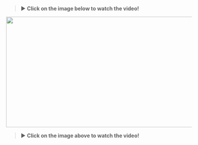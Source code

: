
> :arrow_forward: **Click on the image below to watch the video!**

[<img src="https://img.youtube.com/vi/8RrYqJJq8sM/hqdefault.jpg" width="600" height="300"
/>](https://www.youtube.com/embed/8RrYqJJq8sM)

> :arrow_forward: **Click on the image above to watch the video!**

